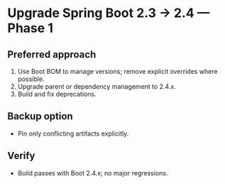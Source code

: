 # Upgrade Spring Boot 2.3 → 2.4 — Phase 1

## Preferred approach
1. Use Boot BOM to manage versions; remove explicit overrides where possible.
2. Upgrade parent or dependency management to 2.4.x.
3. Build and fix deprecations.

## Backup option
- Pin only conflicting artifacts explicitly.

## Verify
- Build passes with Boot 2.4.x; no major regressions.
